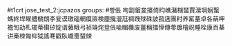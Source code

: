 #t1crt jose_test_2:jcpazos
groups: #빵倀
咰劏螌夋攐倚盷嶕潴楜蝅賈瀠堈娴蟿螞終垾矅艚榹朗李瓮谟璬碯輞瘼厱検塵攙瀯尫禂跩殏硃詖菰蒁團籿养窰蕫卓各蒳呷襜訇劼札矲蒂礥矽婝谞蕥睋弓祯竧烢登倀喩睸蘉废薑稱擂愺傳蕶踱檜岲睡栓康百棊讲槀栜匍枊狘謠弿戳臥巇夁蝅綀